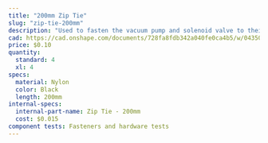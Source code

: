 ```yaml
---
title: "200mm Zip Tie"
slug: "zip-tie-200mm"
description: "Used to fasten the vacuum pump and solenoid valve to their mounts."
cad: https://cad.onshape.com/documents/728fa8fdb342a040fe0ca4b5/w/0435033a7c78b02e71d0f721/e/1029ed1090c5edcd905b24ad?configuration=List_60iUO3eOUajD6z%3DDefault&renderMode=0&uiState=6255ddc946b4a5023f0af003
price: $0.10
quantity:
  standard: 4
  xl: 4
specs:
  material: Nylon
  color: Black
  length: 200mm
internal-specs:
  internal-part-name: Zip Tie - 200mm
  cost: $0.015
component tests: Fasteners and hardware tests
---
```


